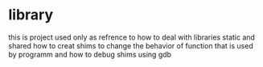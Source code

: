 # library
this is project used only as refrence to how to deal with libraries static and shared 
how to creat shims to change the behavior of function that is used by programm
and how to debug shims using gdb
